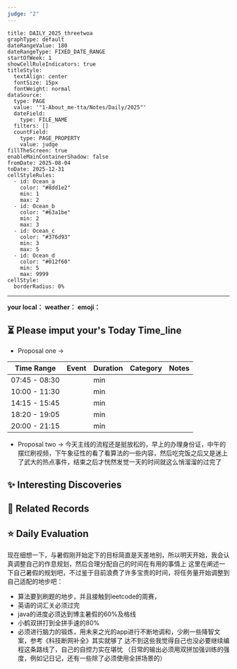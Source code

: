 ```yaml
---
judge: "2"
---
```

```contributionGraph
title: DAILY_2025_threetwoa
graphType: default
dateRangeValue: 180
dateRangeType: FIXED_DATE_RANGE
startOfWeek: 1
showCellRuleIndicators: true
titleStyle:
  textAlign: center
  fontSize: 15px
  fontWeight: normal
dataSource:
  type: PAGE
  value: '"1-About_me-tta/Notes/Daily/2025"'
  dateField:
    type: FILE_NAME
  filters: []
  countField:
    type: PAGE_PROPERTY
    value: judge
fillTheScreen: true
enableMainContainerShadow: false
fromDate: 2025-08-04
toDate: 2025-12-31
cellStyleRules:
  - id: Ocean_a
    color: "#8dd1e2"
    min: 1
    max: 2
  - id: Ocean_b
    color: "#63a1be"
    min: 2
    max: 3
  - id: Ocean_c
    color: "#376d93"
    min: 3
    max: 5
  - id: Ocean_d
    color: "#012f60"
    min: 5
    max: 9999
cellStyle:
  borderRadius: 0%

```
---


**your local：**
**weather：**
**emoji：** 




## ⏳  Please imput your's Today Time_line
- Proposal one -> 

| Time Range    | Event | Duration | Category | Notes |
| ------------- | ----- | -------- | -------- | ----- |
| 07:45 - 08:30 |       | min      |          |       |
| 10:00 - 11:30 |       | min      |          |       |
| 14:15 - 15:45 |       | min      |          |       |
| 18:20 - 19:05 |       | min      |          |       |
| 20:00 - 21:15 |       | min      |          |       |
- Proposal two -> 
今天主线的流程还是挺放松的，早上的办理身份证，中午的摆烂刷视频，下午象征性的看了看算法的一些内容，然后吃完饭之后又是迷上了武大的热点事件，结束之后才恍然发觉一天的时间就这么悄溜溜的过完了


## ✨ Interesting Discoveries




## 🔗 Related Records





## ⭐ Daily Evaluation  
现在细想一下，与暑假刚开始定下的目标简直是天差地别，所以明天开始，我会认真调整自己的作息规划，然后合理分配自己的时间在有用的事情上
这里在阐述一下自己暑假的规划吧，不过鉴于目前浪费了许多宝贵的时间，将任务量开始调整到自己适配的地步吧：
- 算法要到刷题的地步，并且接触到leetcode的周赛，
- 英语的词汇关必须过完
- java的进度必须达到博主暑假的60%及格线
- 小鹤双拼打到全拼手速的80%
- 必须进行脑力的锻炼，用未来之光的app进行不断地调和，少刷一些降智文案，参考《科技断网补全》其实就够了
达不到这些我觉得自己也没必要继续编程这条路线了，自己的自控力实在堪忧
（日常的输出必须用双拼加强训练的强度，例如记日记，还有一些除了必须使用全拼场景的）


















